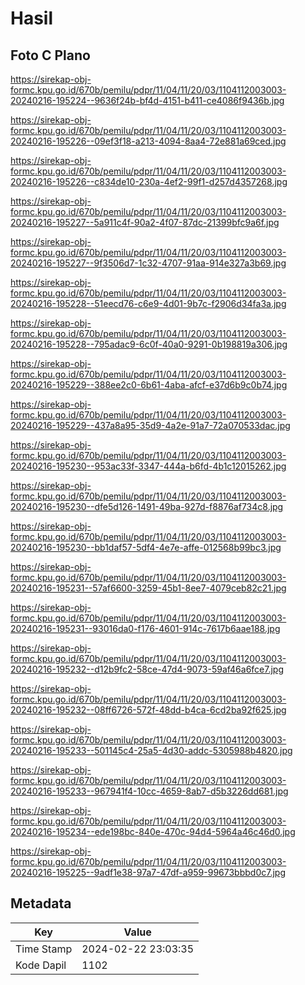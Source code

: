 # Hasil

## Foto C Plano

https://sirekap-obj-formc.kpu.go.id/670b/pemilu/pdpr/11/04/11/20/03/1104112003003-20240216-195224--9636f24b-bf4d-4151-b411-ce4086f9436b.jpg

https://sirekap-obj-formc.kpu.go.id/670b/pemilu/pdpr/11/04/11/20/03/1104112003003-20240216-195226--09ef3f18-a213-4094-8aa4-72e881a69ced.jpg

https://sirekap-obj-formc.kpu.go.id/670b/pemilu/pdpr/11/04/11/20/03/1104112003003-20240216-195226--c834de10-230a-4ef2-99f1-d257d4357268.jpg

https://sirekap-obj-formc.kpu.go.id/670b/pemilu/pdpr/11/04/11/20/03/1104112003003-20240216-195227--5a911c4f-90a2-4f07-87dc-21399bfc9a6f.jpg

https://sirekap-obj-formc.kpu.go.id/670b/pemilu/pdpr/11/04/11/20/03/1104112003003-20240216-195227--9f3506d7-1c32-4707-91aa-914e327a3b69.jpg

https://sirekap-obj-formc.kpu.go.id/670b/pemilu/pdpr/11/04/11/20/03/1104112003003-20240216-195228--51eecd76-c6e9-4d01-9b7c-f2906d34fa3a.jpg

https://sirekap-obj-formc.kpu.go.id/670b/pemilu/pdpr/11/04/11/20/03/1104112003003-20240216-195228--795adac9-6c0f-40a0-9291-0b198819a306.jpg

https://sirekap-obj-formc.kpu.go.id/670b/pemilu/pdpr/11/04/11/20/03/1104112003003-20240216-195229--388ee2c0-6b61-4aba-afcf-e37d6b9c0b74.jpg

https://sirekap-obj-formc.kpu.go.id/670b/pemilu/pdpr/11/04/11/20/03/1104112003003-20240216-195229--437a8a95-35d9-4a2e-91a7-72a070533dac.jpg

https://sirekap-obj-formc.kpu.go.id/670b/pemilu/pdpr/11/04/11/20/03/1104112003003-20240216-195230--953ac33f-3347-444a-b6fd-4b1c12015262.jpg

https://sirekap-obj-formc.kpu.go.id/670b/pemilu/pdpr/11/04/11/20/03/1104112003003-20240216-195230--dfe5d126-1491-49ba-927d-f8876af734c8.jpg

https://sirekap-obj-formc.kpu.go.id/670b/pemilu/pdpr/11/04/11/20/03/1104112003003-20240216-195230--bb1daf57-5df4-4e7e-affe-012568b99bc3.jpg

https://sirekap-obj-formc.kpu.go.id/670b/pemilu/pdpr/11/04/11/20/03/1104112003003-20240216-195231--57af6600-3259-45b1-8ee7-4079ceb82c21.jpg

https://sirekap-obj-formc.kpu.go.id/670b/pemilu/pdpr/11/04/11/20/03/1104112003003-20240216-195231--93016da0-f176-4601-914c-7617b6aae188.jpg

https://sirekap-obj-formc.kpu.go.id/670b/pemilu/pdpr/11/04/11/20/03/1104112003003-20240216-195232--d12b9fc2-58ce-47d4-9073-59af46a6fce7.jpg

https://sirekap-obj-formc.kpu.go.id/670b/pemilu/pdpr/11/04/11/20/03/1104112003003-20240216-195232--08ff6726-572f-48dd-b4ca-6cd2ba92f625.jpg

https://sirekap-obj-formc.kpu.go.id/670b/pemilu/pdpr/11/04/11/20/03/1104112003003-20240216-195233--501145c4-25a5-4d30-addc-5305988b4820.jpg

https://sirekap-obj-formc.kpu.go.id/670b/pemilu/pdpr/11/04/11/20/03/1104112003003-20240216-195233--967941f4-10cc-4659-8ab7-d5b3226dd681.jpg

https://sirekap-obj-formc.kpu.go.id/670b/pemilu/pdpr/11/04/11/20/03/1104112003003-20240216-195234--ede198bc-840e-470c-94d4-5964a46c46d0.jpg

https://sirekap-obj-formc.kpu.go.id/670b/pemilu/pdpr/11/04/11/20/03/1104112003003-20240216-195225--9adf1e38-97a7-47df-a959-99673bbbd0c7.jpg


## Metadata

| Key        | Value               |
| ---------- | ------------------- |
| Time Stamp | 2024-02-22 23:03:35 |
| Kode Dapil | 1102                |



